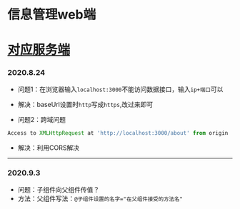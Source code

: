 # 信息管理web端   
# [对应服务端](https://github.com/Angel-HW/admin_serve)
### 2020.8.24   
* 问题1：在浏览器输入`localhost:3000`不能访问数据接口，输入`ip+端口`可以
* 解决：baseUrl设置时`http`写成`https`,改过来即可

* 问题2：跨域问题
```js
Access to XMLHttpRequest at 'http://localhost:3000/about' from origin 'http://localhost:8080' has been blocked by CORS policy: No 'Access-Control-Allow-Origin' header is present on the requested resource.
```
* 解决：利用CORS解决
***
### 2020.9.3
* 问题：子组件向父组件传值？
* 方法：父组件写法：`@子组件设置的名字="在父组件接受的方法名"`   
